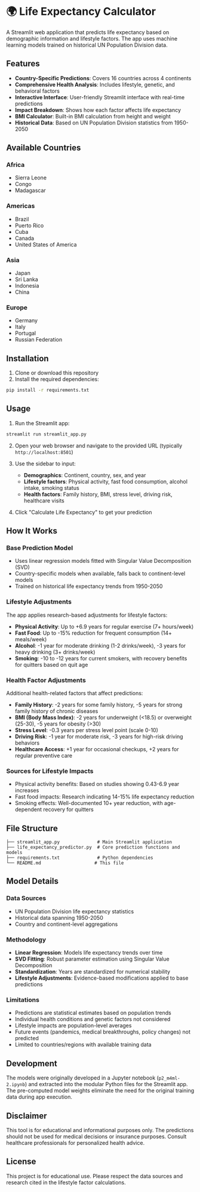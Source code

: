 # 🌍 Life Expectancy Calculator

A Streamlit web application that predicts life expectancy based on demographic information and lifestyle factors. The app uses machine learning models trained on historical UN Population Division data.

## Features

- **Country-Specific Predictions**: Covers 16 countries across 4 continents
- **Comprehensive Health Analysis**: Includes lifestyle, genetic, and behavioral factors
- **Interactive Interface**: User-friendly Streamlit interface with real-time predictions
- **Impact Breakdown**: Shows how each factor affects life expectancy
- **BMI Calculator**: Built-in BMI calculation from height and weight
- **Historical Data**: Based on UN Population Division statistics from 1950-2050

## Available Countries

### Africa
- Sierra Leone
- Congo
- Madagascar

### Americas
- Brazil
- Puerto Rico
- Cuba
- Canada
- United States of America

### Asia
- Japan
- Sri Lanka
- Indonesia
- China

### Europe
- Germany
- Italy
- Portugal
- Russian Federation

## Installation

1. Clone or download this repository
2. Install the required dependencies:

```bash
pip install -r requirements.txt
```

## Usage

1. Run the Streamlit app:

```bash
streamlit run streamlit_app.py
```

2. Open your web browser and navigate to the provided URL (typically `http://localhost:8501`)

3. Use the sidebar to input:
   - **Demographics**: Continent, country, sex, and year
   - **Lifestyle factors**: Physical activity, fast food consumption, alcohol intake, smoking status
   - **Health factors**: Family history, BMI, stress level, driving risk, healthcare visits

4. Click "Calculate Life Expectancy" to get your prediction

## How It Works

### Base Prediction Model
- Uses linear regression models fitted with Singular Value Decomposition (SVD)
- Country-specific models when available, falls back to continent-level models
- Trained on historical life expectancy trends from 1950-2050

### Lifestyle Adjustments
The app applies research-based adjustments for lifestyle factors:

- **Physical Activity**: Up to +6.9 years for regular exercise (7+ hours/week)
- **Fast Food**: Up to -15% reduction for frequent consumption (14+ meals/week)
- **Alcohol**: -1 year for moderate drinking (1-2 drinks/week), -3 years for heavy drinking (3+ drinks/week)
- **Smoking**: -10 to -12 years for current smokers, with recovery benefits for quitters based on quit age

### Health Factor Adjustments
Additional health-related factors that affect predictions:

- **Family History**: -2 years for some family history, -5 years for strong family history of chronic diseases
- **BMI (Body Mass Index)**: -2 years for underweight (<18.5) or overweight (25-30), -5 years for obesity (>30)
- **Stress Level**: -0.3 years per stress level point (scale 0-10)
- **Driving Risk**: -1 year for moderate risk, -3 years for high-risk driving behaviors
- **Healthcare Access**: +1 year for occasional checkups, +2 years for regular preventive care

### Sources for Lifestyle Impacts
- Physical activity benefits: Based on studies showing 0.43-6.9 year increases
- Fast food impacts: Research indicating 14-15% life expectancy reduction
- Smoking effects: Well-documented 10+ year reduction, with age-dependent recovery for quitters

## File Structure

```
├── streamlit_app.py              # Main Streamlit application
├── life_expectancy_predictor.py  # Core prediction functions and models
├── requirements.txt              # Python dependencies
└── README.md                    # This file
```

## Model Details

### Data Sources
- UN Population Division life expectancy statistics
- Historical data spanning 1950-2050
- Country and continent-level aggregations

### Methodology
- **Linear Regression**: Models life expectancy trends over time
- **SVD Fitting**: Robust parameter estimation using Singular Value Decomposition  
- **Standardization**: Years are standardized for numerical stability
- **Lifestyle Adjustments**: Evidence-based modifications applied to base predictions

### Limitations
- Predictions are statistical estimates based on population trends
- Individual health conditions and genetic factors not considered
- Lifestyle impacts are population-level averages
- Future events (pandemics, medical breakthroughs, policy changes) not predicted
- Limited to countries/regions with available training data

## Development

The models were originally developed in a Jupyter notebook (`p2_m4ml-2.ipynb`) and extracted into the modular Python files for the Streamlit app. The pre-computed model weights eliminate the need for the original training data during app execution.

## Disclaimer

This tool is for educational and informational purposes only. The predictions should not be used for medical decisions or insurance purposes. Consult healthcare professionals for personalized health advice.

## License

This project is for educational use. Please respect the data sources and research cited in the lifestyle factor calculations.